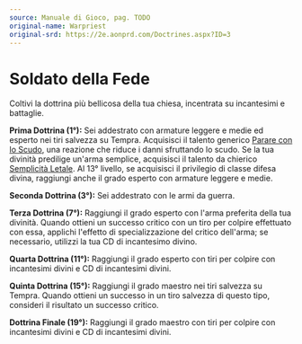 ```yaml
---
source: Manuale di Gioco, pag. TODO
original-name: Warpriest
original-srd: https://2e.aonprd.com/Doctrines.aspx?ID=3
---
```


# Soldato della Fede

Coltivi la dottrina più bellicosa della tua chiesa, incentrata su incantesimi e
battaglie.

**Prima Dottrina (1°):** Sei addestrato con armature leggere e medie ed esperto
nei tiri salvezza su Tempra. Acquisisci il talento generico
[Parare con lo Scudo](/talenti/generici/parare-con-lo-scudo), una reazione che
riduce i danni sfruttando lo scudo. Se la tua divinità predilige un'arma
semplice, acquisisci il talento da chierico
[Semplicità Letale](/talenti/chiarico/semplicita-letale). Al 13° livello, se
acquisisci il privilegio di classe difesa divina, raggiungi anche il grado
esperto con armature leggere e medie.

**Seconda Dottrina (3°):** Sei addestrato con le armi da guerra.

**Terza Dottrina (7°):** Raggiungi il grado esperto con l'arma preferita della
tua divinità. Quando ottieni un successo critico con un tiro per colpire
effettuato con essa, applichi l'effetto di specializzazione del critico
dell'arma; se necessario, utilizzi la tua CD di incantesimo divino.

**Quarta Dottrina (11°):** Raggiungi il grado esperto con tiri per colpire con
incantesimi divini e CD di incantesimi divini.

**Quinta Dottrina (15°):** Raggiungi il grado maestro nei tiri salvezza su
Tempra. Quando ottieni un successo in un tiro salvezza di questo tipo, consideri
il risultato un successo critico.

**Dottrina Finale (19°):** Raggiungi il grado maestro con tiri per colpire con
incantesimi divini e CD di incantesimi divini.
